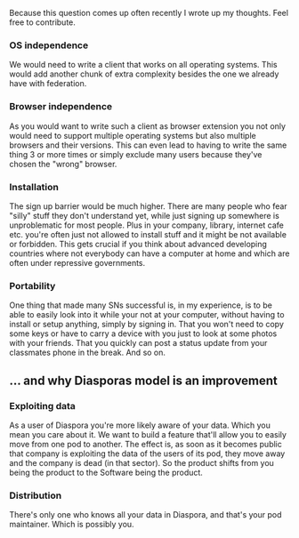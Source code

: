 Because this question comes up often recently I wrote up my thoughts. Feel free to contribute.

### OS independence
We would need to write a client that works on all operating systems. This would add another chunk of extra complexity besides the one we already have with federation.

### Browser independence
As you would want to write such a client as browser extension you not only would need to support multiple operating systems but also multiple browsers and their versions. This can even lead to having to write the same thing 3 or more times or simply exclude many users because they've chosen the "wrong" browser.

### Installation
The sign up barrier would be much higher. There are many people who fear "silly" stuff they don't understand yet, while just signing up somewhere is unproblematic for most people. Plus in your company, library, internet cafe etc. you're often just not allowed to install stuff and it might be not available or forbidden. This gets crucial if you think about advanced developing countries where not everybody can have a computer at home and which are often under repressive governments. 

### Portability
One thing that made many SNs successful is, in my experience, is to be able to easily look into it while your not at your computer, without having to install or setup anything, simply by signing in. That you won't need to copy some keys or have to carry a device with you just to look at some photos with your friends. That you quickly can post a status update from your classmates phone in the break. And so on.



## … and why Diasporas model is an improvement

### Exploiting data
As a user of Diaspora you're more likely aware of your data. Which you mean you care about it. We want to build a feature that'll allow you to easily move from one pod to another. The effect is, as soon as it becomes public that company is exploiting the data of the users of its pod, they move away and the company is dead (in that sector). So the product shifts from you being the product to the Software being the product.

### Distribution
There's only one who knows all your data in Diaspora, and that's your pod maintainer. Which is possibly you.